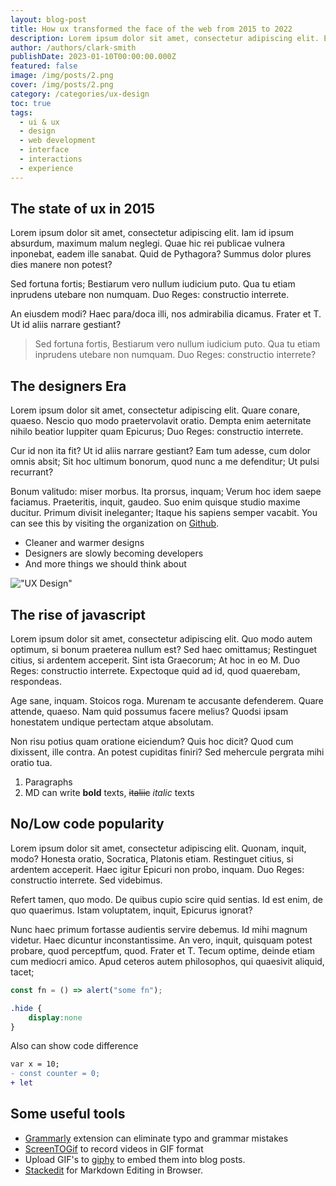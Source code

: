 ```yaml
---
layout: blog-post
title: How ux transformed the face of the web from 2015 to 2022
description: Lorem ipsum dolor sit amet, consectetur adipiscing elit. Et nemo nimium beatus est; Idemne, quod iucunde? Duo Reges constructio interrete. At iamdecimum annum in spelunca iacet.
author: /authors/clark-smith
publishDate: 2023-01-10T00:00:00.000Z
featured: false
image: /img/posts/2.png
cover: /img/posts/2.png
category: /categories/ux-design
toc: true
tags:
  - ui & ux
  - design
  - web development
  - interface
  - interactions
  - experience
---
```


## The state of ux in 2015
Lorem ipsum dolor sit amet, consectetur adipiscing elit. Iam id ipsum absurdum, maximum malum neglegi. Quae hic rei publicae vulnera inponebat, eadem ille sanabat. Quid de Pythagora? Summus dolor plures dies manere non potest?

Sed fortuna fortis; Bestiarum vero nullum iudicium puto. Qua tu etiam inprudens utebare non numquam. Duo Reges: constructio interrete.

An eiusdem modi? Haec para/doca illi, nos admirabilia dicamus. Frater et T. Ut id aliis narrare gestiant?

> Sed fortuna fortis, Bestiarum vero nullum iudicium puto. Qua tu etiam inprudens utebare non numquam. Duo Reges: constructio interrete?

## The designers Era
Lorem ipsum dolor sit amet, consectetur adipiscing elit. Quare conare, quaeso. Nescio quo modo praetervolavit oratio. Dempta enim aeternitate nihilo beatior Iuppiter quam Epicurus; Duo Reges: constructio interrete.

Cur id non ita fit? Ut id aliis narrare gestiant? Eam tum adesse, cum dolor omnis absit; Sit hoc ultimum bonorum, quod nunc a me defenditur; Ut pulsi recurrant?

Bonum valitudo: miser morbus. Ita prorsus, inquam; Verum hoc idem saepe faciamus. Praeteritis, inquit, gaudeo. Suo enim quisque studio maxime ducitur. Primum divisit ineleganter; Itaque his sapiens semper vacabit. You can see this by visiting the organization on [Github](https://github.com/cssninjaStudio "all repos").

* Cleaner and warmer designs
* Designers are slowly becoming developers
* And more things we should think about

!["UX Design"](https://cdn.dribbble.com/userupload/4213492/file/original-71ebcdc8cbf383f09319bec3d0bd10c6.png?compress=1&resize=1200x674)

## The rise of javascript
Lorem ipsum dolor sit amet, consectetur adipiscing elit. Quo modo autem optimum, si bonum praeterea nullum est? Sed haec omittamus; Restinguet citius, si ardentem acceperit. Sint ista Graecorum; At hoc in eo M. Duo Reges: constructio interrete. Expectoque quid ad id, quod quaerebam, respondeas.

Age sane, inquam. Stoicos roga. Murenam te accusante defenderem. Quare attende, quaeso. Nam quid possumus facere melius? Quodsi ipsam honestatem undique pertectam atque absolutam.

Non risu potius quam oratione eiciendum? Quis hoc dicit? Quod cum dixissent, ille contra. An potest cupiditas finiri? Sed mehercule pergrata mihi oratio tua.

1. Paragraphs 
2. MD can write **bold** texts, ~~italiic~~ *italic*  texts

## No/Low code popularity
Lorem ipsum dolor sit amet, consectetur adipiscing elit. Quonam, inquit, modo? Honesta oratio, Socratica, Platonis etiam. Restinguet citius, si ardentem acceperit. Haec igitur Epicuri non probo, inquam. Duo Reges: constructio interrete. Sed videbimus.

Refert tamen, quo modo. De quibus cupio scire quid sentias. Id est enim, de quo quaerimus. Istam voluptatem, inquit, Epicurus ignorat?

Nunc haec primum fortasse audientis servire debemus. Id mihi magnum videtur. Haec dicuntur inconstantissime. An vero, inquit, quisquam potest probare, quod perceptfum, quod. Frater et T. Tecum optime, deinde etiam cum mediocri amico. Apud ceteros autem philosophos, qui quaesivit aliquid, tacet;


```js
const fn = () => alert("some fn");
```




```css
.hide {
    display:none
}
```


Also can show code difference


```diff
var x = 10;
- const counter = 0;
+ let 
```


## Some useful tools

 * [Grammarly](https://marketplace.visualstudio.com/items?itemName=znck.grammarly) extension can eliminate typo and grammar mistakes
 * [ScreenTOGif](https://www.screentogif.com/) to record videos in GIF format
 * Upload GIF's to [giphy](https://giphy.com/) to embed them into blog posts.
 * [Stackedit](https://stackedit.io/) for Markdown Editing in Browser.